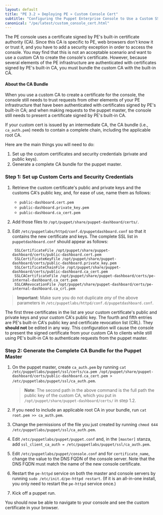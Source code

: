 ```yaml
---
layout: default
title: "PE 3.2 » Deploying PE » Custom Console Cert"
subtitle: "Configuring the Puppet Enterprise Console to Use a Custom SSL Certificate"
canonical: "/pe/latest/custom_console_cert.html"
---
```


The PE console uses a certificate signed by PE's built-in certificate authority (CA). Since this CA is specific to PE, web browsers don't know it or trust it, and you have to add a security exception in order to access the console. You may find that this is not an acceptable scenario and want to use a custom CA to create the console's certificate. However, because several elements of the PE infrastructure are authenticated with certificates signed by PE's built-in CA, you must bundle the custom CA with the built-in CA.

#### About the CA Bundle

When you use a custom CA to create a certificate for the console, the console still needs to trust requests from other elements of your PE infrastructure that have been authenticated with certificates signed by PE's built-in CA; and when making requests to the puppet master, the console still needs to present a certificate signed by PE's built-in CA.

If your custom cert is issued by an intermediate CA, the CA bundle (i.e., `ca_auth.pem`) needs to contain a complete chain, including the applicable root CA.

Here are the main things you will need to do:

1. Set up the custom certificates and security credentials (private and public keys).
2. Generate a complete CA bundle for the puppet master.

### Step 1: Set up Custom Certs and Security Credentials

1. Retrieve the custom certificate's public and private keys and the customs CA's public key, and, for ease of use, name them as follows:

   * `public-dashboard.cert.pem`
   * `public-dashboard.private_key.pem`
   * `public-dashboard.ca_cert.pem`

2. Add those files to `/opt/puppet/share/puppet-dashboard/certs/`.
3. Edit `/etc/puppetlabs/httpd/conf.d/puppetdashboard.conf` so that it contains the new certificate and keys. The complete SSL list in `puppetdashboard.conf` should appear as follows:

        SSLCertificateFile /opt/puppet/share/puppet-dashboard/certs/public-dashboard.cert.pem
        SSLCertificateKeyFile /opt/puppet/share/puppet-dashboard/certs/public-dashboard.private_key.pem
        SSLCertificateChainFile /opt/puppet/share/puppet-dashboard/certs/public-dashboard.ca_cert.pem
        SSLCACertificateFile /opt/puppet/share/puppet-dashboard/certs/pe-internal-dashboard.ca_cert.pem
        SSLCARevocationFile /opt/puppet/share/puppet-dashboard/certs/pe-internal-dashboard.ca_crl.pem

> **Important**: Make sure you do not duplicate *any* of the above parameters in `/etc/puppetlabs/httpd/conf.d/puppetdashboard.conf`.

The first three certificates in the list are your custom certificate's public and private keys and your custom CA's public key. The fourth and fifth entries are PE's built-in CA's public key and certificate revocation list (CRL). They **should not** be edited in any way. This configuration will cause the console to present the signed certificate from your custom CA to clients while still using PE's built-in CA to authenticate requests from the puppet master.

### Step 2: Generate the Complete CA Bundle for the Puppet Master

1. On the puppet master, create `ca_auth.pem` by running `cat /etc/puppetlabs/puppet/ssl/certs/ca.pem /opt/puppet/share/puppet-dashboard/certs/public-dashboard.ca_cert.pem > /etc/puppetlabs/puppet/ssl/ca_auth.pem`.

   > **Note**: The second path in the above command is the full path the public key of the custom CA, which you put in `/opt/puppet/share/puppet-dashboard/certs/` in step 1.2.

2. If you need to include an applicable root CA in your bundle, run `cat root.pem >> ca_auth.pem`.
3. Change the permissions of the file you just created by running `chmod 644 /etc/puppetlabs/puppet/ssl/ca_auth.pem`.
4. Edit `/etc/puppetlabs/puppet/puppet.conf` and, in the `[master]` stanza, add `ssl_client_ca_auth = /etc/puppetlabs/puppet/ssl/ca_auth.pem`.
5. Edit `/etc/puppetlabs/puppet/console.conf` and for `certificate_name`, change the value to the DNS FQDN of the console server. Note that the DNS FQDN must match the name of the new console certificate.
6. Restart the `pe-httpd` service on both the master and console servers by running `sudo /etc/init.d/pe-httpd restart`. (If it is an all-in-one install, you only need to restart the `pe-httpd` service once.)
7. Kick off a puppet run.

You should now be able to navigate to your console and see the custom certificate in your browser.
